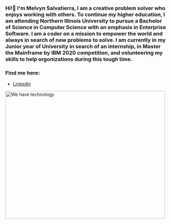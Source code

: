 ### Hi!👋 I'm Melvyn Salvatierra, I am a creative problem solver who enjoys working with others. To continue my higher education, I am attending Northern Illinois University to pursue a Bachelor of Science in Computer Science with an emphasis in Enterprise Software. I am a coder on a mission to empower the world and always in search of new problems to solve. I am currently in my Junior year of University in search of an internship, in Master the Mainframe by IBM 2020 competition, and volunteering my skills to help orgonizations during this tough time.


### Find me here:
- [LinkedIn](https://www.linkedin.com/in/melvyns/)

<html>
  <body>
    <img src="https://media2.giphy.com/media/CTX0ivSQbI78A/giphy.gif" alt = "We have technology "width="500" height="400">
  </body>
</html>

<!--
**Msal44/Msal44** is a ✨ _special_ ✨ repository because its `README.md` (this file) appears on your GitHub profile.

Here are some ideas to get you started:

- 🔭 I’m currently working on ...
- 🌱 I’m currently learning ...
- 👯 I’m looking to collaborate on ...
- 🤔 I’m looking for help with ...
- 💬 Ask me about ...
- 📫 How to reach me: ...
- 😄 Pronouns: ...
- ⚡ Fun fact: ...
-->
